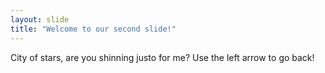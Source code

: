 ```yaml
---
layout: slide
title: "Welcome to our second slide!"
---
```

City of stars, are you shinning justo for me?
Use the left arrow to go back!